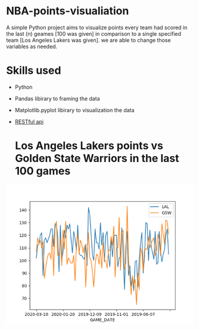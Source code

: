 # NBA-points-visualiation

A simple Python project aims to visualize points  every team had scored in the last (n) geames [100 was given] 
in comparison to a single specified team [Los Angeles Lakers was given]. we are able to change those variables as needed.

# Skills used 
- Python 
- Pandas libirary to framing the data
- Matplotlib.pyplot libirary to visualization the data
- [RESTful api](https://github.com/swar/nba_api) 

    # Los Angeles Lakers points  vs  Golden State Warriors in the last 100 games 

<p align="center">
    <img src="LALvsGSW.png" alt="Image"  />
</p>
